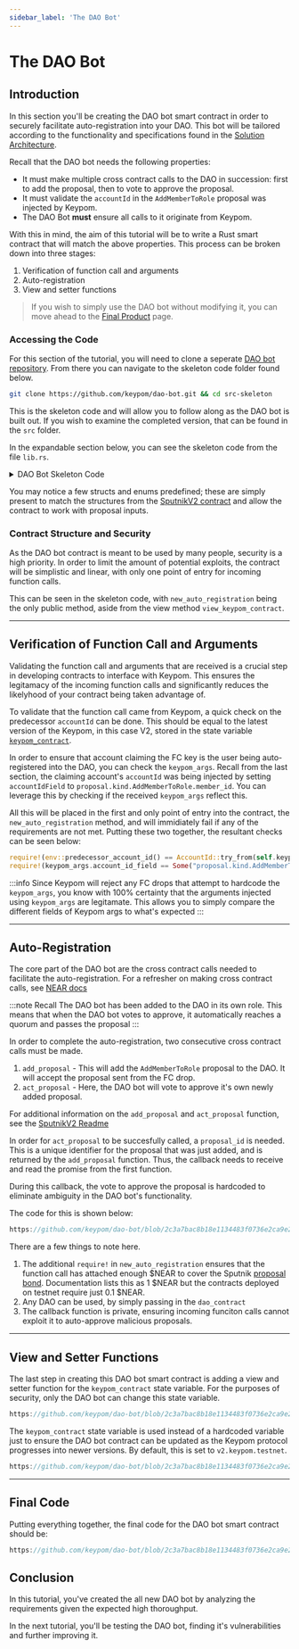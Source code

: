 ```yaml
---
sidebar_label: 'The DAO Bot'
---
```

# The DAO Bot

## Introduction
In this section you'll be creating the DAO bot smart contract in order to securely facilitate auto-registration into your DAO. This bot will be tailored according to the functionality and specifications found in the [Solution Architecture](architecture.md#keypom-solution).

Recall that the DAO bot needs the following properties:

* It must make multiple cross contract calls to the DAO in succession: first to add the proposal, then to vote to approve the proposal.
* It must validate the `accountId` in the `AddMemberToRole` proposal was injected by Keypom.
* The DAO Bot **must** ensure all calls to it originate from Keypom.

With this in mind, the aim of this tutorial will be to write a Rust smart contract that will match the above properties. This process can be broken down into three stages:

1. Verification of function call and arguments  
2. Auto-registration  
3. View and setter functions 

> If you wish to simply use the DAO bot without modifying it, you can move ahead to the [Final Product](./final.md) page. 

### Accessing the Code

For this section of the tutorial, you will need to clone a seperate [DAO bot repository](https://github.com/keypom/dao-bot/tree/main). From there you can navigate to the skeleton code folder found below. 

```bash
git clone https://github.com/keypom/dao-bot.git && cd src-skeleton
```

This is the skeleton code and will allow you to follow along as the DAO bot is built out. If you wish to examine the completed version, that can be found in the `src` folder.

In the expandable section below, you can see the skeleton code from the file `lib.rs`.

<details>
<summary>DAO Bot Skeleton Code</summary>
<p>

```rust reference
https://github.com/keypom/dao-bot/blob/2c3a7bac8b18e1134483f0736e2ca9e2152f8509/src-skeleton/lib.rs#L1-L123
```

</p>
</details>


You may notice a few structs and enums predefined; these are simply present to match the structures from the [SputnikV2 contract](https://github.com/near-daos/sputnik-dao-contract/tree/main/sputnikdao2/src) and allow the contract to work with proposal inputs. 


### Contract Structure and Security
As the DAO bot contract is meant to be used by many people, security is a high priority. In order to limit the amount of potential exploits, the contract will be simplistic and linear, with only one point of entry for incoming function calls. 

This can be seen in the skeleton code, with `new_auto_registration` being the only public method, aside from the view method `view_keypom_contract`.

---

## Verification of Function Call and Arguments
Validating the function call and arguments that are received is a crucial step in developing contracts to interface with Keypom. This ensures the legitamacy of the incoming function calls and significantly reduces the likelyhood of your contract being taken advantage of. 

To validate that the function call came from Keypom, a quick check on the predecessor `accountId` can be done. This should be equal to the latest version of the Keypom, in this case V2, stored in the state variable [`keypom_contract`](./daobot.md#view-functions-and-configuration). 

In order to ensure that account claiming the FC key is the user being auto-registered into the DAO, you can check the `keypom_args`. Recall from the last section, the claiming account's `accountId` was being injected by setting `accountIdField` to `proposal.kind.AddMemberToRole.member_id`. You can leverage this by checking if the received `keypom_args` reflect this. 

All this will be placed in the first and only point of entry into the contract, the `new_auto_registration` method, and will immidiately fail if any of the requirements are not met. Putting these two together, the resultant checks can be seen below:

``` rust
require!(env::predecessor_account_id() == AccountId::try_from(self.keypom_contract.clone()).unwrap(), "KEYPOM MUST BE PREDECESSOR, CHECK REQUIRED VERSION USING view_keypom_contract");
require!(keypom_args.account_id_field == Some("proposal.kind.AddMemberToRole.member_id".to_string()), "KEYPOM MUST SEND THESE ARGS");
```

:::info
Since Keypom will reject any FC drops that attempt to hardcode the `keypom_args`, you know with 100% certainty that the arguments injected using `keypom_args` are legitamate. This allows you to simply compare the different fields of Keypom args to what's expected
:::

---

## Auto-Registration
The core part of the DAO bot are the cross contract calls needed to facilitate the auto-registration. For a refresher on making cross contract calls, see [NEAR docs](https://docs.near.org/develop/contracts/crosscontract)

:::note Recall
The DAO bot has been added to the DAO in its own role. This means that when the DAO bot votes to approve, it automatically reaches a quorum and passes the proposal
:::

In order to complete the auto-registration, two consecutive cross contract calls must be made.
1. `add_proposal` - This will add the `AddMemberToRole` proposal to the DAO. It will accept the proposal sent from the FC drop.
2. `act_proposal` - Here, the DAO bot will vote to approve it's own newly added proposal.

For additional information on the `add_proposal` and `act_proposal` function, see the [SputnikV2 Readme](https://github.com/near-daos/sputnik-dao-contract/blob/main/README.md)

In order for `act_proposal` to be succesfully called, a `proposal_id` is needed. This is a unique identifier for the proposal that was just added, and is returned by the `add_proposal` function. Thus, the callback needs to receive and read the promise from the first function. 

During this callback, the vote to approve the proposal is hardcoded to eliminate ambiguity in the DAO bot's functionality. 

The code for this is shown below:

```rust reference
https://github.com/keypom/dao-bot/blob/2c3a7bac8b18e1134483f0736e2ca9e2152f8509/src-v1/lib.rs#L103-L147
```


There are a few things to note here. 
1. The additional `require!` in `new_auto_registration` ensures that the function call has attached enough $NEAR to cover the Sputnik [proposal bond](https://github.com/near-daos/sputnik-dao-contract#add-proposal). Documentation lists this as 1 $NEAR but the contracts deployed on testnet require just 0.1 $NEAR.  
2. Any DAO can be used, by simply passing in the `dao_contract`
3. The callback function is private, ensuring incoming funciton calls cannot exploit it to auto-approve malicious proposals.

---

## View and Setter Functions
The last step in creating this DAO bot smart contract is adding a view and setter function for the `keypom_contract` state variable. For the purposes of security, only the DAO bot can change this state variable. 

```rust reference
https://github.com/keypom/dao-bot/blob/2c3a7bac8b18e1134483f0736e2ca9e2152f8509/src-v1/lib.rs#L149-L156
```

The `keypom_contract` state variable is used instead of a hardcoded variable just to ensure the DAO bot contract can be updated as the Keypom protocol progresses into newer versions. By default, this is set to `v2.keypom.testnet`.

``` rust reference
https://github.com/keypom/dao-bot/blob/2c3a7bac8b18e1134483f0736e2ca9e2152f8509/src-v1/lib.rs#L91-L97
```

---

## Final Code

Putting everything together, the final code for the DAO bot smart contract should be:

```js reference
https://github.com/keypom/dao-bot/blob/2c3a7bac8b18e1134483f0736e2ca9e2152f8509/src-v1/lib.rs#L1-L157
```


## Conclusion
In this tutorial, you've created the all new DAO bot by analyzing the requirements given the expected high thoroughput. 

In the next tutorial, you'll be testing the DAO bot, finding it's vulnerabilities and further improving it. 


